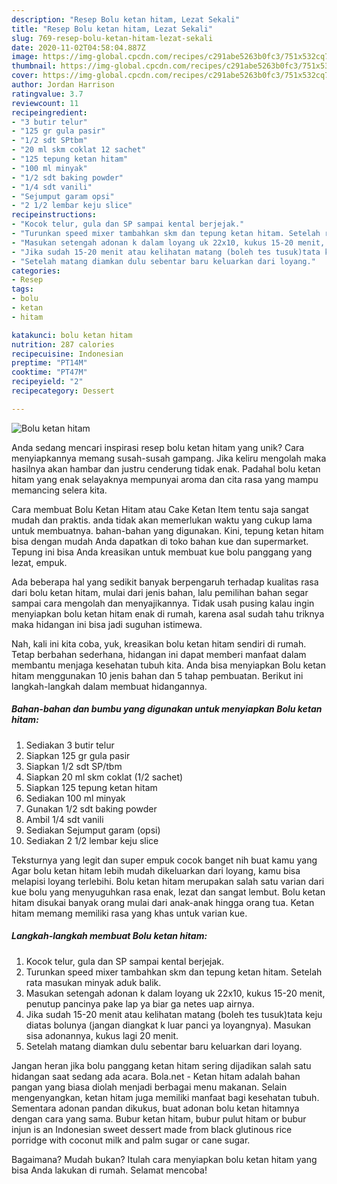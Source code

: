 ```yaml
---
description: "Resep Bolu ketan hitam, Lezat Sekali"
title: "Resep Bolu ketan hitam, Lezat Sekali"
slug: 769-resep-bolu-ketan-hitam-lezat-sekali
date: 2020-11-02T04:58:04.887Z
image: https://img-global.cpcdn.com/recipes/c291abe5263b0fc3/751x532cq70/bolu-ketan-hitam-foto-resep-utama.jpg
thumbnail: https://img-global.cpcdn.com/recipes/c291abe5263b0fc3/751x532cq70/bolu-ketan-hitam-foto-resep-utama.jpg
cover: https://img-global.cpcdn.com/recipes/c291abe5263b0fc3/751x532cq70/bolu-ketan-hitam-foto-resep-utama.jpg
author: Jordan Harrison
ratingvalue: 3.7
reviewcount: 11
recipeingredient:
- "3 butir telur"
- "125 gr gula pasir"
- "1/2 sdt SPtbm"
- "20 ml skm coklat 12 sachet"
- "125 tepung ketan hitam"
- "100 ml minyak"
- "1/2 sdt baking powder"
- "1/4 sdt vanili"
- "Sejumput garam opsi"
- "2 1/2 lembar keju slice"
recipeinstructions:
- "Kocok telur, gula dan SP sampai kental berjejak."
- "Turunkan speed mixer tambahkan skm dan tepung ketan hitam. Setelah rata masukan minyak aduk balik."
- "Masukan setengah adonan k dalam loyang uk 22x10, kukus 15-20 menit, penutup pancinya pake lap ya biar ga netes uap airnya."
- "Jika sudah 15-20 menit atau kelihatan matang (boleh tes tusuk)tata keju diatas bolunya (jangan diangkat k luar panci ya loyangnya). Masukan sisa adonannya, kukus lagi 20 menit."
- "Setelah matang diamkan dulu sebentar baru keluarkan dari loyang."
categories:
- Resep
tags:
- bolu
- ketan
- hitam

katakunci: bolu ketan hitam 
nutrition: 287 calories
recipecuisine: Indonesian
preptime: "PT14M"
cooktime: "PT47M"
recipeyield: "2"
recipecategory: Dessert

---
```



![Bolu ketan hitam](https://img-global.cpcdn.com/recipes/c291abe5263b0fc3/751x532cq70/bolu-ketan-hitam-foto-resep-utama.jpg)

Anda sedang mencari inspirasi resep bolu ketan hitam yang unik? Cara menyiapkannya memang susah-susah gampang. Jika keliru mengolah maka hasilnya akan hambar dan justru cenderung tidak enak. Padahal bolu ketan hitam yang enak selayaknya mempunyai aroma dan cita rasa yang mampu memancing selera kita.

Cara membuat Bolu Ketan Hitam atau Cake Ketan Item tentu saja sangat mudah dan praktis. anda tidak akan memerlukan waktu yang cukup lama untuk membuatnya. bahan-bahan yang digunakan. Kini, tepung ketan hitam bisa dengan mudah Anda dapatkan di toko bahan kue dan supermarket. Tepung ini bisa Anda kreasikan untuk membuat kue bolu panggang yang lezat, empuk.

Ada beberapa hal yang sedikit banyak berpengaruh terhadap kualitas rasa dari bolu ketan hitam, mulai dari jenis bahan, lalu pemilihan bahan segar sampai cara mengolah dan menyajikannya. Tidak usah pusing kalau ingin menyiapkan bolu ketan hitam enak di rumah, karena asal sudah tahu triknya maka hidangan ini bisa jadi suguhan istimewa.


Nah, kali ini kita coba, yuk, kreasikan bolu ketan hitam sendiri di rumah. Tetap berbahan sederhana, hidangan ini dapat memberi manfaat dalam membantu menjaga kesehatan tubuh kita. Anda bisa menyiapkan Bolu ketan hitam menggunakan 10 jenis bahan dan 5 tahap pembuatan. Berikut ini langkah-langkah dalam membuat hidangannya.

<!--inarticleads1-->

##### Bahan-bahan dan bumbu yang digunakan untuk menyiapkan Bolu ketan hitam:

1. Sediakan 3 butir telur
1. Siapkan 125 gr gula pasir
1. Siapkan 1/2 sdt SP/tbm
1. Siapkan 20 ml skm coklat (1/2 sachet)
1. Siapkan 125 tepung ketan hitam
1. Sediakan 100 ml minyak
1. Gunakan 1/2 sdt baking powder
1. Ambil 1/4 sdt vanili
1. Sediakan Sejumput garam (opsi)
1. Sediakan 2 1/2 lembar keju slice


Teksturnya yang legit dan super empuk cocok banget nih buat kamu yang Agar bolu ketan hitam lebih mudah dikeluarkan dari loyang, kamu bisa melapisi loyang terlebihi. Bolu ketan hitam merupakan salah satu varian dari kue bolu yang menyuguhkan rasa enak, lezat dan sangat lembut. Bolu ketan hitam disukai banyak orang mulai dari anak-anak hingga orang tua. Ketan hitam memang memiliki rasa yang khas untuk varian kue. 

<!--inarticleads2-->

##### Langkah-langkah membuat Bolu ketan hitam:

1. Kocok telur, gula dan SP sampai kental berjejak.
1. Turunkan speed mixer tambahkan skm dan tepung ketan hitam. Setelah rata masukan minyak aduk balik.
1. Masukan setengah adonan k dalam loyang uk 22x10, kukus 15-20 menit, penutup pancinya pake lap ya biar ga netes uap airnya.
1. Jika sudah 15-20 menit atau kelihatan matang (boleh tes tusuk)tata keju diatas bolunya (jangan diangkat k luar panci ya loyangnya). Masukan sisa adonannya, kukus lagi 20 menit.
1. Setelah matang diamkan dulu sebentar baru keluarkan dari loyang.


Jangan heran jika bolu panggang ketan hitam sering dijadikan salah satu hidangan saat sedang ada acara. Bola.net - Ketan hitam adalah bahan pangan yang biasa diolah menjadi berbagai menu makanan. Selain mengenyangkan, ketan hitam juga memiliki manfaat bagi kesehatan tubuh. Sementara adonan pandan dikukus, buat adonan bolu ketan hitamnya dengan cara yang sama. Bubur ketan hitam, bubur pulut hitam or bubur injun is an Indonesian sweet dessert made from black glutinous rice porridge with coconut milk and palm sugar or cane sugar. 

Bagaimana? Mudah bukan? Itulah cara menyiapkan bolu ketan hitam yang bisa Anda lakukan di rumah. Selamat mencoba!
